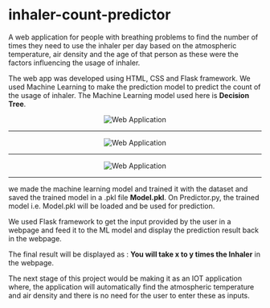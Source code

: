# inhaler-count-predictor
A web application for people with breathing problems to find the number of times they need to use the inhaler per day based on the atmospheric temperature, air density and the age of that person as these were the factors influencing the usage of inhaler.

The web app was developed using HTML, CSS and Flask framework.  We used Machine Learning to make the prediction model to predict the count of the usage of inhaler.  The Machine Learning model used here is <b>Decision Tree</b>.

<center><img src='https://storage.googleapis.com/devfolio/hackathons/d80d930e94ea4331820c993b019fb0fa/projects/0cec5bb5a01942f78093d2dd66930a51/picgi8ine5qs.png' alt='Web Application'></center>
<hr/>
<center><img src='https://storage.googleapis.com/devfolio/hackathons/d80d930e94ea4331820c993b019fb0fa/projects/0cec5bb5a01942f78093d2dd66930a51/picgec5388e4.png' alt='Web Application'></center>
<hr/>
<center><img src='https://storage.googleapis.com/devfolio/hackathons/d80d930e94ea4331820c993b019fb0fa/projects/0cec5bb5a01942f78093d2dd66930a51/picoge78cn0a.png' alt='Web Application'></center>
<hr/>

we made the machine learning model and trained it with the dataset and saved the trained model in a .pkl file <b>Model.pkl</b>.  On Predictor.py, the trained model i.e. Model.pkl will be loaded and be used for prediction.

We used Flask framework to get the input provided by the user in a webpage and feed it to the ML model and display the prediction result back in the webpage.  

The final result will be displayed as : <b>You will take x to y times the Inhaler</b> in the webpage.

The next stage of this project would be making it as an IOT application where, the application will automatically find the atmospheric temperature and air density and there is no need for the user to enter these as inputs. 
